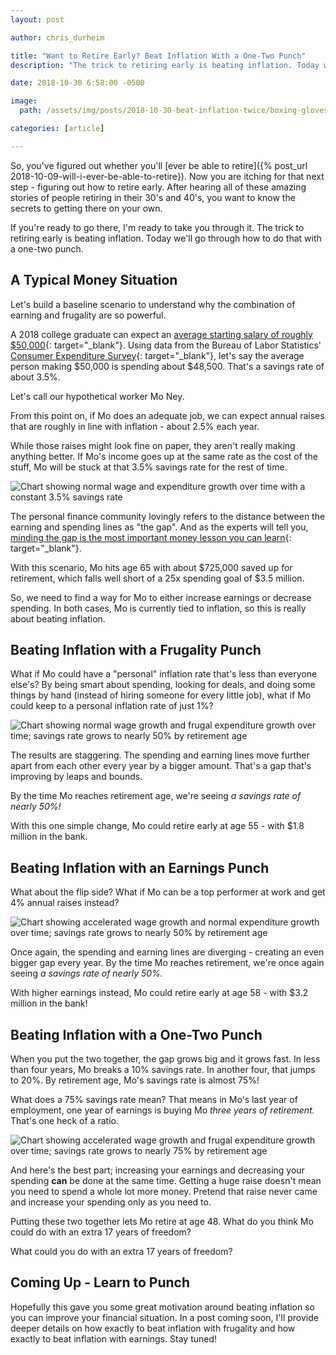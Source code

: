 ```yaml
---
layout: post

author: chris_durheim

title: "Want to Retire Early? Beat Inflation With a One-Two Punch"
description: "The trick to retiring early is beating inflation. Today we'll go through how to do that with a one-two punch."

date: 2018-10-30 6:58:00 -0500

image:
  path: /assets/img/posts/2018-10-30-beat-inflation-twice/boxing-gloves.jpg

categories: [article]

---
```


So, you've figured out whether you'll [ever be able to retire]({% post_url 2018-10-09-will-i-ever-be-able-to-retire}). Now you are itching for that next step - figuring out how to retire early. After hearing all of these amazing stories of people retiring in their 30's and 40's, you want to know the secrets to getting there on your own.

If you're ready to go there, I'm ready to take you through it. The trick to retiring early is beating inflation. Today we'll go through how to do that with a one-two punch.

## A Typical Money Situation

Let's build a baseline scenario to understand why the combination of earning and frugality are so powerful.

A 2018 college graduate can expect an [average starting salary of roughly $50,000](https://money.cnn.com/2018/05/14/pf/college/class-of-2018-starting-salary/index.html){: target="_blank"}. Using data from the Bureau of Labor Statistics' [Consumer Expenditure Survey](https://www.bls.gov/cex/tables.htm#crosstab){: target="_blank"}, let's say the average person making $50,000 is spending about $48,500. That's a savings rate of about 3.5%.

Let's call our hypothetical worker Mo Ney.

From this point on, if Mo does an adequate job, we can expect annual raises that are roughly in line with inflation - about 2.5% each year.

While those raises might look fine on paper, they aren't really making anything better. If Mo's income goes up at the same rate as the cost of the stuff, Mo will be stuck at that 3.5% savings rate for the rest of time.

![Chart showing normal wage and expenditure growth over time with a constant 3.5% savings rate]({{site.url}}/assets/img/posts/2018-10-30-beat-inflation-twice/normal.png)

The personal finance community lovingly refers to the distance between the earning and spending lines as "the gap". And as the experts will tell you, [minding the gap is the most important money lesson you can learn](https://affordanything.com/the-most-crucial-money-lesson-in-three-words-mind-the-gap/){: target="_blank"}.

With this scenario, Mo hits age 65 with about $725,000 saved up for retirement, which falls well short of a 25x spending goal of $3.5 million.

So, we need to find a way for Mo to either increase earnings or decrease spending. In both cases, Mo is currently tied to inflation, so this is really about beating inflation.

## Beating Inflation with a Frugality Punch

What if Mo could have a "personal" inflation rate that's less than everyone else's? By being smart about spending, looking for deals, and doing some things by hand (instead of hiring someone for every little job), what if Mo could keep to a personal inflation rate of just 1%?

![Chart showing normal wage growth and frugal expenditure growth over time; savings rate grows to nearly 50% by retirement age]({{site.url}}/assets/img/posts/2018-10-30-beat-inflation-twice/frugal.png)

The results are staggering. The spending and earning lines move further apart from each other every year by a bigger amount. That's a gap that's improving by leaps and bounds.

By the time Mo reaches retirement age, we're seeing _a savings rate of nearly 50%!_

With this one simple change, Mo could retire early at age 55 - with $1.8 million in the bank.

## Beating Inflation with an Earnings Punch

What about the flip side? What if Mo can be a top performer at work and get 4% annual raises instead?

![Chart showing accelerated wage growth and normal expenditure growth over time; savings rate grows to nearly 50% by retirement age]({{site.url}}/assets/img/posts/2018-10-30-beat-inflation-twice/advancement.png)

Once again, the spending and earning lines are diverging - creating an even bigger gap every year. By the time Mo reaches retirement, we're once again seeing _a savings rate of nearly 50%._

With higher earnings instead, Mo could retire early at age 58 - with $3.2 million in the bank!

## Beating Inflation with a One-Two Punch

When you put the two together, the gap grows big and it grows fast. In less than four years, Mo breaks a 10% savings rate. In another four, that jumps to 20%. By retirement age, Mo's savings rate is almost 75%!

What does a 75% savings rate mean? That means in Mo's last year of employment, one year of earnings is buying Mo _three years of retirement._ That's one heck of a ratio.

![Chart showing accelerated wage growth and frugal expenditure growth over time; savings rate grows to nearly 75% by retirement age]({{site.url}}/assets/img/posts/2018-10-30-beat-inflation-twice/both.png)

And here's the best part; increasing your earnings and decreasing your spending __can__ be done at the same time. Getting a huge raise doesn't mean you need to spend a whole lot more money. Pretend that raise never came and increase your spending only as you need to.

Putting these two together lets Mo retire at age 48. What do you think Mo could do with an extra 17 years of freedom?

What could you do with an extra 17 years of freedom?

## Coming Up - Learn to Punch

Hopefully this gave you some great motivation around beating inflation so you can improve your financial situation. In a post coming soon, I'll provide deeper details on how exactly to beat inflation with frugality and how exactly to beat inflation with earnings. Stay tuned!
